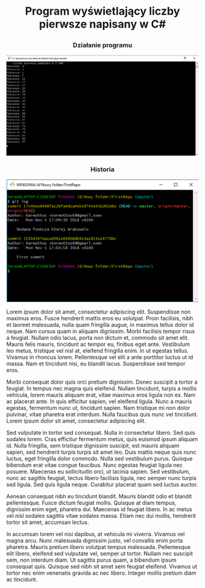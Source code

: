 # <p align = "center">Program wyświetlający liczby pierwsze napisany w C#


### <p align = "center">Działanie programu
![Obrazek](/img/1.png)

### <p align = "center">Historia
![Obrazek2](/img/2.png)


Lorem ipsum dolor sit amet, consectetur adipiscing elit. Suspendisse non maximus eros. Fusce hendrerit mattis eros eu volutpat. Proin facilisis, nibh et laoreet malesuada, nulla quam fringilla augue, in maximus tellus dolor id neque. Nam cursus quam in aliquam dignissim. Morbi facilisis tempor risus a feugiat. Nullam odio lacus, porta non dictum et, commodo sit amet elit. Mauris felis mauris, tincidunt ac tempor eu, finibus eget ante. Vestibulum leo metus, tristique vel nisl at, eleifend fringilla enim. In ut egestas tellus. Vivamus in rhoncus lorem. Pellentesque vel elit a ante porttitor luctus ut id massa. Nam et tincidunt nisi, eu blandit lacus. Suspendisse sed tempor eros.

Morbi consequat dolor quis orci pretium dignissim. Donec suscipit a tortor a feugiat. In tempus nec magna quis eleifend. Nullam tincidunt, turpis a mollis vehicula, lorem mauris aliquam erat, vitae maximus eros ligula non ex. Nam ac placerat ante. In quis efficitur sapien, vel eleifend ligula. Nunc a mauris egestas, fermentum nunc ut, tincidunt sapien. Nam tristique mi non dolor pulvinar, vitae pharetra erat interdum. Nulla faucibus quis nunc vel tincidunt. Lorem ipsum dolor sit amet, consectetur adipiscing elit.

Sed vulputate in tortor sed consequat. Nulla in consectetur libero. Sed quis sodales lorem. Cras efficitur fermentum metus, quis euismod ipsum aliquam id. Nulla fringilla, sem tristique dignissim suscipit, est mauris aliquam sapien, sed hendrerit turpis turpis sit amet leo. Duis mattis neque quis nunc luctus, eget fringilla dolor commodo. Nulla sed vestibulum purus. Quisque bibendum erat vitae congue faucibus. Nunc egestas feugiat ligula nec posuere. Maecenas eu sollicitudin orci, ut lacinia sapien. Sed vestibulum, nunc ac sagittis feugiat, lectus libero facilisis ligula, nec semper nunc turpis sed ligula. Sed quis ligula neque. Curabitur placerat quam sed luctus auctor.

Aenean consequat nibh eu tincidunt blandit. Mauris blandit odio et blandit pellentesque. Fusce dictum feugiat mollis. Quisque at diam tempus, dignissim enim eget, pharetra dui. Maecenas id feugiat libero. In ac metus vel nisl sodales sagittis vitae sodales massa. Etiam nec dui mollis, hendrerit tortor sit amet, accumsan lectus.

In accumsan lorem vel nisi dapibus, at vehicula mi viverra. Vivamus vel magna arcu. Nunc malesuada dignissim justo, vel convallis enim porta pharetra. Mauris pretium libero volutpat tempus malesuada. Pellentesque elit libero, eleifend sed vulputate vel, semper ut tortor. Nullam nec suscipit sem, non interdum diam. Ut sagittis purus quam, a bibendum ipsum consequat quis. Quisque sed nibh sit amet sem feugiat eleifend. Vivamus ut tortor nec enim venenatis gravida ac nec libero. Integer mollis pretium diam ac tincidunt.
